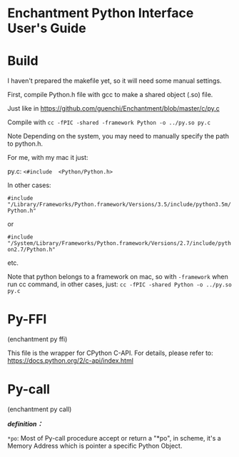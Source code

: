 # Enchantment Python Interface User's Guide

# Build

I haven't prepared the makefile yet, so it will need some manual settings.

First, compile Python.h file with gcc to make a shared object (.so) file.

Just like in https://github.com/guenchi/Enchantment/blob/master/c/py.c 

Compile with `cc -fPIC -shared -framework Python -o ../py.so py.c`

Note Depending on the system, you may need to manually specify the path to python.h.

For me, with my mac it just:

py.c: `<#include  <Python/Python.h>`

In other cases:

`#include "/Library/Frameworks/Python.framework/Versions/3.5/include/python3.5m/Python.h"`

or

`#include "/System/Library/Frameworks/Python.framework/Versions/2.7/include/python2.7/Python.h"`

etc.

Note that python belongs to a framework on mac, so with `-framework` when run cc command, in other cases, just: `cc -fPIC -shared Python -o ../py.so py.c`


# Py-FFI

(enchantment py ffi)

This file is the wrapper for CPython C-API. For details, please refer to: https://docs.python.org/2/c-api/index.html


# Py-call

(enchantment py call)

***definition：***

`*po`: Most of Py-call procedure accept or return a "*po", in scheme, it's a Memory Address which is pointer a specific Python Object.